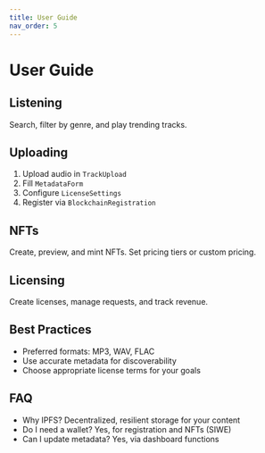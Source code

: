 ```yaml
---
title: User Guide
nav_order: 5
---
```


# User Guide

## Listening
Search, filter by genre, and play trending tracks.

## Uploading
1. Upload audio in `TrackUpload`
2. Fill `MetadataForm`
3. Configure `LicenseSettings`
4. Register via `BlockchainRegistration`

## NFTs
Create, preview, and mint NFTs. Set pricing tiers or custom pricing.

## Licensing
Create licenses, manage requests, and track revenue.

## Best Practices
- Preferred formats: MP3, WAV, FLAC
- Use accurate metadata for discoverability
- Choose appropriate license terms for your goals

## FAQ
- Why IPFS? Decentralized, resilient storage for your content
- Do I need a wallet? Yes, for registration and NFTs (SIWE)
- Can I update metadata? Yes, via dashboard functions


